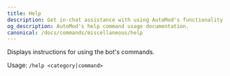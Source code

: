 ```yaml
---
title: Help
description: Get in-chat assistance with using AutoMod's functionality for your Revolt server.
og_description: AutoMod's help command usage documentation.
canonical: /docs/commands/miscellaneous/help
---
```


Displays instructions for using the bot's commands.

Usage: `/help <category|command>`
